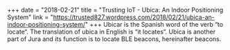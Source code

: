 +++
date = "2018-02-21"
title = "Trusting IoT - Ubica: An Indoor Positioning System"
link = "https://trusted827.wordpress.com/2018/02/21/ubica-an-indoor-positioning-system/"
+++
Ubicar is the Spanish word of the verb “to locate“. The translation of ubica in English is “it locates“. Ubica is another part of Jura and its function is to locate BLE beacons, hereinafter beacons.
